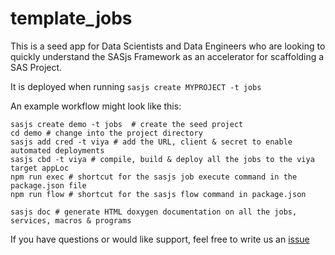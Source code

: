 # template_jobs

This is a seed app for Data Scientists and Data Engineers who are looking to quickly understand the SASjs Framework as an accelerator for scaffolding a SAS Project.

It is deployed when running `sasjs create MYPROJECT -t jobs`

An example workflow might look like this:


```
sasjs create demo -t jobs  # create the seed project
cd demo # change into the project directory
sasjs add cred -t viya # add the URL, client & secret to enable automated deployments
sasjs cbd -t viya # compile, build & deploy all the jobs to the viya target appLoc
npm run exec # shortcut for the sasjs job execute command in the package.json file
npm run flow # shortcut for the sasjs flow command in package.json

sasjs doc # generate HTML doxygen documentation on all the jobs, services, macros & programs
```

If you have questions or would like support, feel free to write us an [issue](https://github.com/sasjs/template_jobs/issues)


